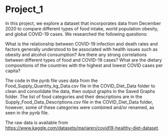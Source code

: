 # Project_1

In this project, we explore a dataset that incorporates data from December 2020 to compare different types of food intake, world population obesity, and global COVID-19 cases. We researched the following questions:

What is the relationship between COVID-19 infection and death rates and factors generally understood to be associated with health issues such as obesity and alcohol consumption?
Are there any strong correlations between different types of food and COVID-19 cases?
What are the dietary compositions of the countries with the highest and lowest COVID cases per capita?

The code in the pynb file uses data from the Food_Supply_Quantity_kg_Data.csv file in the COVID_Diet_Data folder to clean and consolidate the data, then output graphs in the Saved Graphs folder. The list of food categories and their descriptions are in the Supply_Food_Data_Descriptions.csv file in the COVID_Diet_Data folder, however, some of these categories were combined and/or renamed, as seen in the pynb file.

The raw data is available from https://www.kaggle.com/datasets/mariaren/covid19-healthy-diet-dataset.
